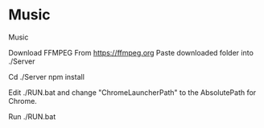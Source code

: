 # Music
Music

Download FFMPEG From https://ffmpeg.org
Paste downloaded folder into ./Server

Cd ./Server
npm install

Edit ./RUN.bat and change "ChromeLauncherPath" to the AbsolutePath for Chrome.

Run ./RUN.bat
